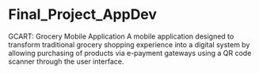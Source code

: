 # Final_Project_AppDev

GCART: Grocery Mobile Application
A mobile application designed to transform traditional grocery shopping experience into a digital system by allowing purchasing of products via e-payment gateways using a QR code scanner through the user interface.
